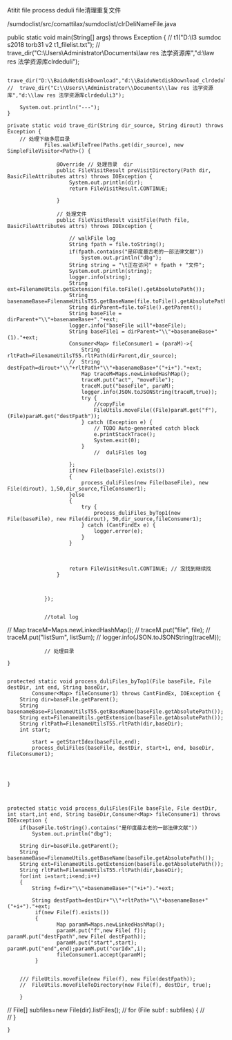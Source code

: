 Atitit file process deduli file清理重复文件


/sumdoclist/src/comattilax/sumdoclist/clrDeliNameFile.java

public static void main(String[] args) throws Exception {
	//	t1("D:\\l3 sumdoc s2018 torb31 v2 t1_filelist.txt");
	//	trave_dir("C:\\Users\\Administrator\\Documents\\law res 法学资源库","d:\\law res 法学资源库clrdeduli");
		
	 trave_dir("D:\\BaiduNetdiskDownload","d:\\BaiduNetdiskDownload_clrdeduli4");
	//	trave_dir("C:\\Users\\Administrator\\Documents\\law res 法学资源库","d:\\law res 法学资源库clrdeduli3");
 
		System.out.println("---");
	}

	private static void trave_dir(String dir_source, String dirout) throws Exception {
		// 处理下级多层目录
				Files.walkFileTree(Paths.get(dir_source), new SimpleFileVisitor<Path>() {

					@Override // 处理目录  dir 
					public FileVisitResult preVisitDirectory(Path dir, BasicFileAttributes attrs) throws IOException {
						System.out.println(dir);
						return FileVisitResult.CONTINUE;

					}

					// 处理文件
					public FileVisitResult visitFile(Path file, BasicFileAttributes attrs) throws IOException {

						// walkFile log
						String fpath = file.toString();
						if(fpath.contains("是印度最古老的一部法律文献"))
							System.out.println("dbg");
						String string = "\t正在访问" + fpath + "文件";
						System.out.println(string);
						logger.info(string);
						String ext=FilenameUtils.getExtension(file.toFile().getAbsolutePath());
						String basenameBase=FilenameUtilsT55.getBaseName(file.toFile().getAbsolutePath());
						String dirParent=file.toFile().getParent();
						String baseFile = dirParent+"\\"+basenameBase+"."+ext;
						logger.info("baseFile will"+baseFile);
						String baseFile1 = dirParent+"\\"+basenameBase+"(1)."+ext;
						Consumer<Map> fileConsumer1 = (paraM)->{
							String rltPath=FilenameUtilsT55.rltPath(dirParent,dir_source);
						//	String destFpath=dirout+"\\"+rltPath+"\\"+basenameBase+"("+i+")."+ext;
							Map traceM=Maps.newLinkedHashMap();
							traceM.put("act", "moveFile");		
							traceM.put("baseFile", paraM);							 
							logger.info(JSON.toJSONString(traceM,true));
							try {
								//copyFile
								FileUtils.moveFile((File)paraM.get("f"),(File)paraM.get("destFpath"));
							} catch (Exception e) {
								// TODO Auto-generated catch block
								e.printStackTrace();
								System.exit(0);
							}
								//	duliFiles log
							
						};
						if(new File(baseFile).exists())
						{							
							process_duliFiles(new File(baseFile), new File(dirout), 1,50,dir_source,fileConsumer1);							
						}else 
						{
							try {
								process_duliFiles_byTop1(new File(baseFile), new File(dirout), 50,dir_source,fileConsumer1);
							} catch (CantFindEx e) {
								logger.error(e);
							}							
						}
					 
						
						
						return FileVisitResult.CONTINUE; // 没找到继续找
					}

					

				});
				
				
				//total log
//				Map traceM=Maps.newLinkedHashMap();
//				traceM.put("file", file);
//				traceM.put("listSum", listSum);
//				logger.info(JSON.toJSONString(traceM));

				// 处理目录
		
	}
	
	
	protected static void process_duliFiles_byTop1(File baseFile, File destDir, int end, String baseDir,
			Consumer<Map> fileConsumer1) throws CantFindEx, IOException {
		String dir=baseFile.getParent();
		String basenameBase=FilenameUtilsT55.getBaseName(baseFile.getAbsolutePath());
		String ext=FilenameUtils.getExtension(baseFile.getAbsolutePath());
		String rltPath=FilenameUtilsT55.rltPath(dir,baseDir);
		int start;
		 
			start = getStartIdex(baseFile,end);
			process_duliFiles(baseFile, destDir, start+1, end, baseDir, fileConsumer1);
 
		 
		
		
	}



	protected static void process_duliFiles(File baseFile, File destDir, int start,int end, String baseDir,Consumer<Map> fileConsumer1) throws IOException {
		if(baseFile.toString().contains("是印度最古老的一部法律文献"))
			System.out.println("dbg");
		
		String dir=baseFile.getParent();
		String basenameBase=FilenameUtils.getBaseName(baseFile.getAbsolutePath());
		String ext=FilenameUtils.getExtension(baseFile.getAbsolutePath());
		String rltPath=FilenameUtilsT55.rltPath(dir,baseDir);
		for(int i=start;i<end;i++)
		{
			String f=dir+"\\"+basenameBase+"("+i+")."+ext;
			
			String destFpath=destDir+"\\"+rltPath+"\\"+basenameBase+"("+i+")."+ext;
			 if(new File(f).exists())
			 {
					Map paramM=Maps.newLinkedHashMap();
					paramM.put("f",new File( f));	paramM.put("destFpath",new File( destFpath));
					paramM.put("start",start);	paramM.put("end",end);paramM.put("curIdx",i);
					fileConsumer1.accept(paramM);
			 }
	
			
		///	FileUtils.moveFile(new File(f), new File(destFpath));
		//	FileUtils.moveFileToDirectory(new File(f), destDir, true);
		
		}
//		File[] subfiles=new File(dir).listFiles();
//		for (File subf : subfiles) {
//			
//		}
		
	}
